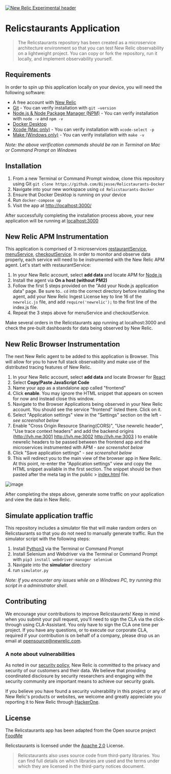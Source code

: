 [![New Relic Experimental header](https://github.com/newrelic/opensource-website/raw/master/src/images/categories/Experimental.png)](https://opensource.newrelic.com/oss-category/#new-relic-experimental)

# Relicstaurants Application

> The Relicstaurants repository has been created as a microservice architecture environment so that you can test New Relic observability on a lightweight project. You can copy or fork the repository, run it locally, and implement observability yourself. 

## Requirements
In order to spin up this application locally on your device, you will need the following software:  

* A free account with [New Relic](https://newrelic.com)
* [Git](https://github.com/git-guides/install-git) - You can verify installation with `git –version`
* [Node.js & Node Package Manager (NPM)](https://docs.npmjs.com/downloading-and-installing-node-js-and-npm) - You can verify installation with `node -v` and `npm -v`
* [Docker Desktop](https://www.docker.com/products/docker-desktop/)
* [Xcode (Mac only)](https://developer.apple.com/xcode/) - You can verify installation with `xcode-select -p`
* [Make (Windows only)](https://linuxhint.com/run-makefile-windows/) - You can verify installation with `make -v`

*Note: the above verification commands should be ran in Terminal on Mac or Command Prompt on Windows*
## Installation
1. From a new Terminal or Command Prompt window, clone this repository using Git `git clone https://github.com/Bijesse/Relicstaurants-Docker`
2. Navigate into your new workspace using `cd Relicstaurants-Docker`
3. Ensure that Docker Desktop is running on your device 
4. Run `docker-compose up`
5. Visit the app at [http://localhost:3000/](http://localhost:3000/)

After successfully completing the installation process above, your new application will be running at [localhost:3000](http://localhost:3000/) 


## New Relic APM Instrumentation
This application is comprised of 3 microservices [restaurantService](restaurantService/newrelic.js), [menuService](menuService/newrelic.js), [checkoutService](checkoutService/newrelic.js). In order to monitor and observe data properly, each service will need to be instrumented with the New Relic APM agent. Let's start with restaurantService:

1. In your New Relic account, select **add data** and locate APM for [Node.js](https://one.newrelic.com/marketplace?account=3617221&duration=1800000&state=8e76f453-269a-ac05-0db9-431a2e82ad73)
2. Install the agent via **On a host (without PM2)**
3. Follow the first 5 steps provided on the "Add your Node.js application data" page. Be sure to.. `cd` into the correct directory before installing the agent, add your New Relic Ingest License key to line 16 of the `newrelic.js` file, and add `require('newrelic');` to the first line of the index.js file.
4. Repeat the 3 steps above for menuService and checkoutService.

Make several orders in the Relicstaurants app running at localhost:3000 and check the pre-built dashboards for data being observed by New Relic.

## New Relic Browser Instrumentation
The next New Relic agent to be added to this application is Browser. This will allow for you to have full stack observability and make use of the distributed tracing features of New Relic.

1. In your New Relic account, select **add data** and locate Browser for [React](https://one.newrelic.com/marketplace?account=3617221&duration=1800000&state=37da579a-b782-d2fb-6656-35acd0b868d0)
2. Select **Copy/Paste JavaScript Code**
3. Name your app as a standalone app called "frontend"
4. Click **enable**. You may ignore the HTML snippet that appears on screen for now and instead close this window. 
5. Navigate to the Browser Applications being observed in your New Relic account. You should see the service "frontend" listed there. Click on it.
6. Select "Application settings" view in the "Settings" section on the left *- see screenshot below*
7. Enable "Cross Origin Resource Sharing(CORS)", "Use newrelic header", "Use trace context headers" and add the backend origins (http://lvh.me:3001 http://lvh.me:3002 http://lvh.me:3003 ) to enable newrelic headers to be passed between the frontend app and the microservices instrumented with APM *- see screenshot below*
8. Click "Save application settings" *- see screenshot below*
9. This will redirect you to the main view of the browser app in New Relic. At this point, re-enter the "Application settings" view and copy the HTML snippet available in the first section. The snippet should be then pasted after the meta tag in the public > [index.html](public/index.html) file. 

 ![image](readmeData/browserAppSettings.png)

After completing the steps above, generate some traffic on your application and view the data in New Relic.

## Simulate application traffic
This repository includes a simulator file that will make random orders on Relicstaurants so that you do not need to manually generate traffic. Run the simulator  script with the following steps:

1. Install [Python3](https://www.python.org/downloads/) via the Terminal or Command Prompt
2. Install Selenium and Webdriver via the Terminal or Command Prompt with `pip3 install webdriver-manager selenium`
3. Navigate into the **simulator** directory
4. run `simulator.py`

*Note: If you encounter any issues while on a Windows PC, try running this script in a administrator shell.* 

## Contributing

We encourage your contributions to improve Relicstaurants! Keep in mind when you submit your pull request, you'll need to sign the CLA via the click-through using CLA-Assistant. You only have to sign the CLA one time per project.
If you have any questions, or to execute our corporate CLA, required if your contribution is on behalf of a company, please drop us an email at opensource@newrelic.com.

### **A note about vulnerabilities**

As noted in our [security policy](../../security/policy), New Relic is committed to the privacy and security of our customers and their data. We believe that providing coordinated disclosure by security researchers and engaging with the security community are important means to achieve our security goals.

If you believe you have found a security vulnerability in this project or any of New Relic's products or websites, we welcome and greatly appreciate you reporting it to New Relic through [HackerOne](https://hackerone.com/newrelic).

## License

The Relicstaurants app has been adapted from the Open source project [FoodMe](https://github.com/IgorMinar/foodme) 


Relicstaurants is licensed under the [Apache 2.0](http://apache.org/licenses/LICENSE-2.0.txt) License.

> Relicstaurants also uses source code from third-party libraries. You can find full details on which libraries are used and the terms under which they are licensed in the third-party notices document.
